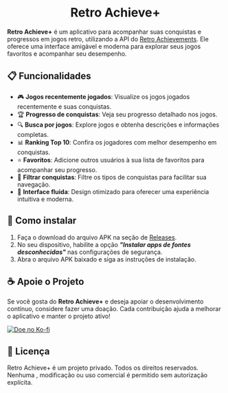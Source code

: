 <h1 align="center">
  Retro Achieve+
</h1>

**Retro Achieve+** é um aplicativo para acompanhar suas conquistas e progressos em jogos retro, utilizando a API do [Retro Achievements](https://retroachievements.org/). Ele oferece uma interface amigável e moderna para explorar seus jogos favoritos e acompanhar seu desempenho.

## 📋 Funcionalidades

- 🎮 **Jogos recentemente jogados**: Visualize os jogos jogados recentemente e suas conquistas.
- 🏆 **Progresso de conquistas**: Veja seu progresso detalhado nos jogos.
- 🔍 **Busca por jogos**: Explore jogos e obtenha descrições e informações completas.
- 📊 **Ranking Top 10**: Confira os jogadores com melhor desempenho em conquistas.
- ⭐ **Favoritos**: Adicione outros usuários à sua lista de favoritos para acompanhar seu progresso.
- 🔎 **Filtrar conquistas**: Filtre os tipos de conquistas para facilitar sua navegação.
- 🎨 **Interface fluida**: Design otimizado para oferecer uma experiência intuitiva e moderna.

## 🚀 Como instalar

1. Faça o download do arquivo APK na seção de [Releases](https://github.com/jef-rs/retro-achieve-plus/releases).
2. No seu dispositivo, habilite a opção **_"Instalar apps de fontes desconhecidas"_** nas configurações de segurança.
3. Abra o arquivo APK baixado e siga as instruções de instalação.

## ☕ Apoie o Projeto

Se você gosta do **Retro Achieve+** e deseja apoiar o desenvolvimento contínuo, considere fazer uma doação. Cada contribuição ajuda a melhorar o aplicativo e manter o projeto ativo!

[![Doe no Ko-fi](https://ko-fi.com/img/githubbutton_sm.svg)](https://ko-fi.com/jefrs)

## 📜 Licença

Retro Achieve+ é um projeto privado. Todos os direitos reservados. Nenhuma , modificação ou uso comercial é permitido sem autorização explícita.
